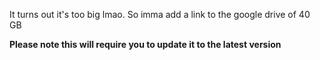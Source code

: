 It turns out it's too big lmao. 
So imma add a link to the google drive of 40 GB

**Please note this will require you to update it to the latest version**
